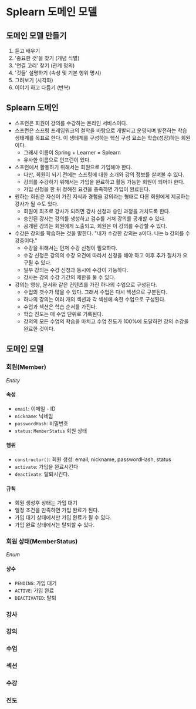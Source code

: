 # Splearn 도메인 모델

## 도메인 모델 만들기
1. 듣고 배우기
2. '중요한 것'을 찾기 (개념 식별)
3. '연결 고리' 찾기 (관계 정의)
4. '것들' 설명하기 (속성 및 기본 행위 명시)
5. 그려보기 (시각화)
6. 이야기 하고 다듬기 (반복)

## Splearn 도메인
- 스프런은 회원이 강의를 수강하는 온라인 서비스이다.
- 스프런은 스프링 프레임워크의 철학을 바탕으로 개발되고 운영되며 발전하는 학습 생태계를 목표로 한다.
  이 생테계를 구성하는 핵심 구성 요소는 학습(성장)하는 회원이다.
    - 그래서 이름이 Spring + Learner = Splearn
    - 유사한 이름으로 인프런이 있다.
- 스프런에서 활동하기 위해서는 회원으로 가입해야 한다.
    - 다만, 회원이 되기 전에는 스프링에 대한 소개와 강의 정보를 살펴볼 수 있다.
    - 강의를 수강하기 위해서는 가입을 완료하고 활동 가능한 회원이 되어야 한다.
    - 가입 신청을 한 뒤 정해진 요건을 충족하면 가입이 완료된다.
- 원하는 회원은 자신이 가진 지식과 경험을 강의라는 형태로 다른 회원에게 제공하는 강사가 될 수도 있다.
    - 회원이 최초로 강사가 되려면 강사 신청과 승인 과정을 거치도록 한다.
    - 승인된 강사는 강의를 생성하고 검수를 거쳐 강의를 공개할 수 있다.
    - 공개된 강의는 회원에게 노출되고, 회원은 이 강의를 수강할 수 있다.
- 수강은 강의를 학습하는 것을 말한다. "내가 수강한 강의는 a이다. 나는 b 강의를 수강중이다."
    - 수강을 위해서는 먼저 수강 신청이 필요하다.
    - 수강 신청은 강의의 수강 요건에 따라서 신청을 해야 하고 이후 추가 절차가 요구될 수 있다.
    - 일부 강의는 수강 신청과 동시에 수강이 가능하다.
    - 강사는 강의 수강 기간의 제한을 둘 수 있다.
- 강의는 영상, 문서와 같은 컨텐츠를 가진 하나의 수업으로 구성된다.
    - 수업의 갯수가 많을 수 있다. 그래서 수업은 다시 섹션으로 구분된다.
    - 하나의 강의는 여러 개의 섹션과 각 섹센에 속한 수업으로 구성된다.
    - 수업과 섹션은 학습 순서를 가진다.
    - 학습 진도는 매 수업 단위로 기록된다.
    - 강의의 모든 수업의 학습을 마치고 수업 진도가 100%에 도달하면 강의 수강을 완료한 것이다.

## 도메인 모델

### 회원(Member)
_Entity_
#### 속성
- `email`: 이메일 - ID
- `nickname`: 닉네임 
- `passwordHash`: 비밀번호
- `status`: `MemberStatus` 회원 상태
#### 행위
- `constructor()`: 회원 생성: email, nickname, passwordHash, status
- `activate`: 가입을 완료시킨다
- `deactivate`: 탈퇴시킨다.
#### 규칙
- 회원 생성후 상태는 가입 대기
- 일정 조건을 만족하면 가입 완료가 된다.
- 가입 대기 상태에서만 가입 완료가 될 수 있다.
- 가입 완료 상태에서는 탈퇴할 수 있다.

### 회원 상태(MemberStatus)
_Enum_
#### 상수
- `PENDING`: 가입 대기
- `ACTIVE`: 가입 완료
- `DEACTIVATED`: 탈퇴

### 강사

### 강의

### 수업

### 섹션

### 수강

### 진도